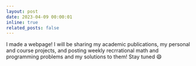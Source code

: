 ```yaml
---
layout: post
date: 2023-04-09 00:00:01
inline: true
related_posts: false
---
```


I made a webpage! I will be sharing my academic publications, my personal and course projects, and posting weekly recrrational math and programming problems and my solutions to them! Stay tuned :smile:

